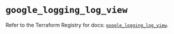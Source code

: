 # `google_logging_log_view`

Refer to the Terraform Registry for docs: [`google_logging_log_view`](https://registry.terraform.io/providers/hashicorp/google/6.26.0/docs/resources/logging_log_view).
